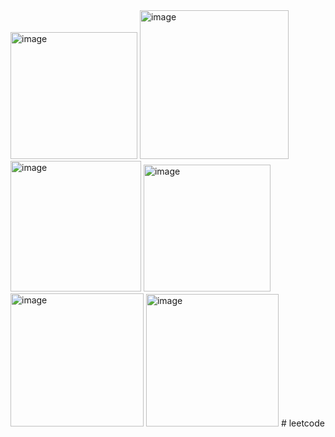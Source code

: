 <img width="203" alt="image" src="https://github.com/yundadas/leetcode/assets/164009832/b7bd39c0-7f87-4f28-b191-9f0379a4ca71">

<img width="238" alt="image" src="https://github.com/yundadas/leetcode/assets/164009832/616e8995-d645-4993-addd-2bd4e743c54a">

<img width="209" alt="image" src="https://github.com/yundadas/leetcode/assets/164009832/e5117ef7-12a4-4e87-b60d-7c4b1492b0cf">

<img width="203" alt="image" src="https://github.com/yundadas/leetcode/assets/164009832/da55cf47-d0cc-4e93-9c42-404100ff7d02">

<img width="213" alt="image" src="https://github.com/yundadas/leetcode/assets/164009832/d78e7a10-6011-48e8-9832-573bfbddb500">
<img width="212" alt="image" src="https://github.com/yundadas/leetcode/assets/164009832/15cbce99-e342-4008-86e4-eac29f019369">
# leetcode

